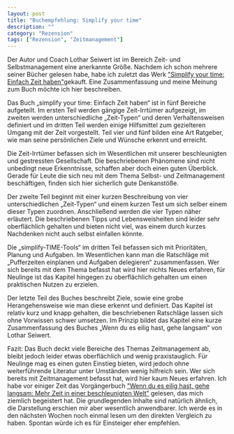 ```yaml
---
layout: post
title: "Buchempfehlung: Simplify your time"
description: ""
category: "Rezension"
tags: ["Rezension", "Zeitmanagement"]
---
```


Der Autor und Coach Lothar Seiwert ist im Bereich Zeit- und Selbstmanagement eine anerkannte Größe. Nachdem ich schon mehrere seiner Bücher gelesen habe, habe ich zuletzt das Werk <a href="http://www.amazon.de/gp/product/359339121X/ref=as_li_ss_tl?ie=UTF8&amp;tag=wwwnilsloewed-21&amp;linkCode=as2&amp;camp=1638&amp;creative=19454&amp;creativeASIN=359339121X">"Simplify your time: Einfach Zeit haben"</a>gekauft. Eine Zusammenfassung und meine Meinung zum Buch möchte ich hier beschreiben.

Das Buch „simplify your time: Einfach Zeit haben“ ist in fünf Bereiche aufgeteilt. Im ersten Teil werden gängige Zeit-Irrtümer aufgezeigt, im zweiten werden unterschiedliche „Zeit-Typen“ und deren Verhaltensweisen definiert und im dritten Teil werden einige Hilfsmittel zum gezielteren Umgang mit der Zeit vorgestellt. Teil vier und fünf bilden eine Art Ratgeber, wie man seine persönlichen Ziele und Wünsche erkennt und erreicht.

Die Zeit-Irrtümer befassen sich im Wesentlichen mit unserer beschleunigten und gestressten Gesellschaft. Die beschriebenen Phänomene sind nicht unbedingt neue Erkenntnisse, schaffen aber doch einen guten Überblick. Gerade für Leute die sich neu mit dem Thema Selbst- und Zeitmanagement beschäftigen, finden sich hier sicherlich gute Denkanstöße.

Der zweite Teil beginnt mit einer kurzen Beschreibung von vier unterschiedlichen „Zeit-Typen“ und einem kurzen Test um sich selber einem dieser Typen zuordnen. Anschließend werden die vier Typen näher erläutert. Die beschriebenen Tipps und Lebensweisheiten sind leider sehr oberflächlich gehalten und bieten nicht viel, was einem durch kurzes Nachdenken nicht auch selbst einfallen könnte.

Die „simplify-TIME-Tools“ im dritten Teil befassen sich mit Prioritäten, Planung und Aufgaben. Im Wesentlichen kann man die Ratschläge mit „Pufferzeiten einplanen und Aufgaben delegieren“ zusammenfassen. Wer sich bereits mit dem Thema befasst hat wird hier nichts Neues erfahren, für Neulinge ist das Kapitel hingegen zu oberflächlich gehalten um einen praktischen Nutzen zu erzielen.

Der letzte Teil des Buches beschreibt Ziele, sowie eine grobe Herangehensweise wie man diese erkennt und definiert. Das Kapitel ist relativ kurz und knapp gehalten, die beschriebenen Ratschläge lassen sich ohne Vorwissen schwer umsetzen. Im Prinzip bildet das Kapitel eine kurze Zusammenfassung des Buches „Wenn du es eilig hast, gehe langsam“ von Lothar Seiwert.

Fazit: Das Buch deckt viele Bereiche des Themas Zeitmanagement ab, bleibt jedoch leider etwas oberflächlich und wenig praxistauglich. Für Neulinge mag es einen guten Einstieg bieten, wird jedoch ohne weiterführende Literatur unter Umständen wenig hilfreich sein. Wer sich bereits mit Zeitmanagement befasst hat, wird hier kaum Neues erfahren. Ich habe vor einiger Zeit das Vorgängerbuch <a href="http://www.amazon.de/gp/product/3593376652/ref=as_li_ss_tl?ie=UTF8&amp;tag=wwwnilsloewed-21&amp;linkCode=as2&amp;camp=1638&amp;creative=19454&amp;creativeASIN=3593376652">"Wenn du es eilig hast, gehe langsam: Mehr Zeit in einer beschleunigten Welt"</a> gelesen, das mich ziemlich begeistert hat. Die grundlegenden Inhalte sind natürlich ähnlich, die Darstellung erschien mir aber wesentlich anwendbarer. Ich werde es in den nächsten Wochen noch einmal lesen um den direkten Vergleich zu haben. Spontan würde ich es für Einsteiger eher empfehlen.
